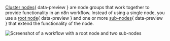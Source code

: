 [Cluster nodes](/glossary.md#cluster-node-n8n){ data-preview } are node groups that work together to provide functionality in an n8n workflow. Instead of using a single node, you use a [root node](/glossary.md#root-node-n8n){ data-preview } and one or more [sub-nodes](/glossary.md#sub-node-n8n){ data-preview } that extend the functionality of the node.

![Screenshot of a workflow with a root node and two sub-nodes](/_images/integrations/builtin/cluster-nodes/root-sub-nodes.png)
